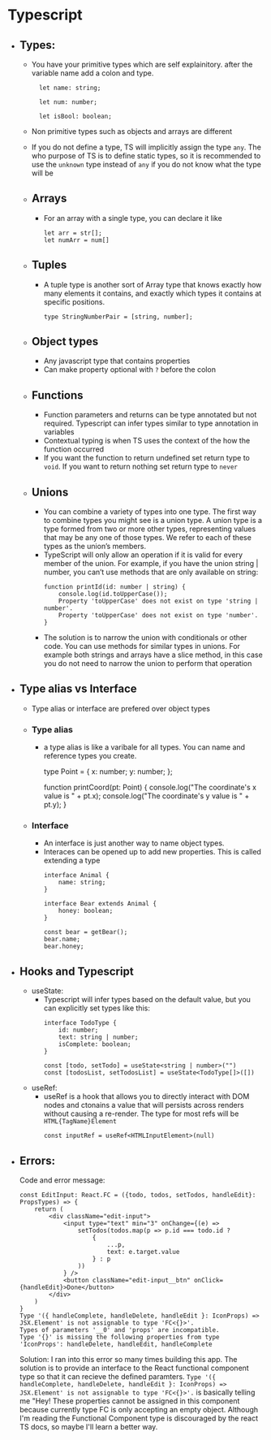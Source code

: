# Typescript

- ## Types:
    - You have your primitive types which are self explainitory. after the variable name add a colon and type. 
            

            let name: string; 

            let num: number; 

            let isBool: boolean;

        
    - Non primitive types such as objects and arrays are different
    - If you do not define a type, TS will implicitly assign the type `any`. The who purpose of TS is to define static types, so it is recommended to use the `unknown` type instead of `any` if you do not know what the type will be
    - ## Arrays
        - For an array with a single type, you can declare it like
            ```
            let arr = str[]; 
            let numArr = num[]
            ```
    - ## Tuples
        - A tuple type is another sort of Array type that knows exactly how many elements it contains, and exactly which types it contains at specific positions.
            ```
            type StringNumberPair = [string, number];
            ```
    - ## Object types
        - Any javascript type that contains properties
        - Can make property optional with `?` before the colon
    - ## Functions
        - Function parameters and returns can be type annotated but not required. Typescript can infer types similar to type annotation in variables
        - Contextual typing is when TS uses the context of the how the function occurred 
        - If you want the function to return undefined set return type to `void`. If you want to return nothing set return type to `never`
    - ## Unions
        - You can combine a variety of types into one type. The first way to combine types you might see is a union type. A union type is a type formed from two or more other types, representing values that may be any one of those types. We refer to each of these types as the union’s members.
        - TypeScript will only allow an operation if it is valid for every member of the union. For example, if you have the union string | number, you can’t use methods that are only available on string:
            ```
            function printId(id: number | string) {
                console.log(id.toUpperCase());
                Property 'toUpperCase' does not exist on type 'string | number'.
                Property 'toUpperCase' does not exist on type 'number'.
            }
            ```
        - The solution is to narrow the union with conditionals or other code. You can use methods for similar types in unions. For example both strings and arrays have a slice method, in this case you do not need to narrow the union to perform that operation

- ## Type alias vs Interface
    - Type alias or interface are prefered over object types
    - ### Type alias
        - a type alias is like a varibale for all types. You can name and reference types you create.
        
            type Point = {
                x: number;
                y: number;
            };
                
            function printCoord(pt: Point) {
                console.log("The coordinate's x value is " + pt.x);
                console.log("The coordinate's y value is " + pt.y);
            }
            
        
    - ### Interface
        - An interface is just another way to name object types. 
        - Interaces can be opened up to add new properties. This is called extending a type
            ```
            interface Animal {
                name: string;
            }
            
            interface Bear extends Animal {
                honey: boolean;
            }

            const bear = getBear();
            bear.name;
            bear.honey;
            ```

- ## Hooks and Typescript
    - useState:
        - Typescript will infer types based on the default value, but you can explicitly set types like this: 
            ```
            interface TodoType {
                id: number;
                text: string | number;
                isComplete: boolean;
            }

            const [todo, setTodo] = useState<string | number>("")
            const [todosList, setTodosList] = useState<TodoType[]>([])
            ```
    - useRef:
        - useRef is a hook that allows you to directly interact with DOM nodes and ctonains a value that will persists across renders without causing a re-render. The type for most refs will be `HTML{TagName}Element`
            ```
            const inputRef = useRef<HTMLInputElement>(null)
            ```
    

- ## Errors:
    Code and error message:
    ```
    const EditInput: React.FC = ({todo, todos, setTodos, handleEdit}: PropsTypes) => {
        return (
            <div className="edit-input">
                <input type="text" min="3" onChange={(e) => 
                    setTodos(todos.map(p => p.id === todo.id ? 
                        {
                            ...p, 
                            text: e.target.value
                        } : p
                    ))
                } />
                <button className="edit-input__btn" onClick={handleEdit}>Done</button>
            </div>
        )
    }
    Type '({ handleComplete, handleDelete, handleEdit }: IconProps) => JSX.Element' is not assignable to type 'FC<{}>'.
    Types of parameters '__0' and 'props' are incompatible.
    Type '{}' is missing the following properties from type 'IconProps': handleDelete, handleEdit, handleComplete
    ```
    Solution:
    I ran into this error so many times building this app. The solution is to provide an interface to the React functional component type so that it can recieve the defined paramters. `Type '({ handleComplete, handleDelete, handleEdit }: IconProps) => JSX.Element' is not assignable to type 'FC<{}>'.` is basically telling me "Hey! These properties cannot be assigned in this component because currently type FC is only accepting an empty object. Although I'm reading the Functional Component type is discouraged by the react TS docs, so maybe I'll learn a better way. 